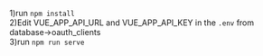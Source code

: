 1)run <code>npm install</code> <br>
2)Edit VUE_APP_API_URL and VUE_APP_API_KEY in the <code>.env</code> from database->oauth_clients <br>
3)run <code>npm run serve</code> <br>
